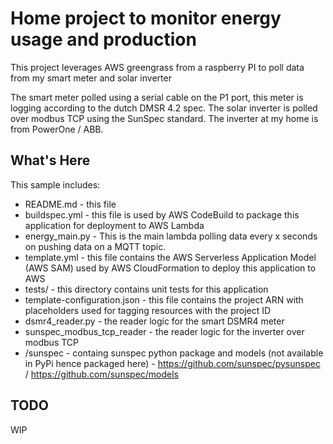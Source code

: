 Home project to monitor energy usage and production
==============================================

This project leverages AWS greengrass from a raspberry PI to poll data from my smart meter and solar inverter

The smart meter polled using a serial cable on the P1 port, this meter is logging according to the dutch DMSR 4.2 spec.
The solar inverter is polled over modbus TCP using the SunSpec standard. The inverter at my home is from PowerOne / ABB.

What's Here
-----------

This sample includes:

* README.md - this file
* buildspec.yml - this file is used by AWS CodeBuild to package this
  application for deployment to AWS Lambda
* energy_main.py - This is the main lambda polling data every x seconds on pushing data on a MQTT topic.
* template.yml - this file contains the AWS Serverless Application Model (AWS SAM) used
  by AWS CloudFormation to deploy this application to AWS
* tests/ - this directory contains unit tests for this application
* template-configuration.json - this file contains the project ARN with placeholders used for tagging resources with the project ID
* dsmr4_reader.py - the reader logic for the smart DSMR4 meter
* sunspec_modbus_tcp_reader - the reader logic for the inverter over modbus TCP
* /sunspec - containg sunspec python package and models (not available in PyPi hence packaged here) - https://github.com/sunspec/pysunspec / https://github.com/sunspec/models

TODO
------------------
WIP
